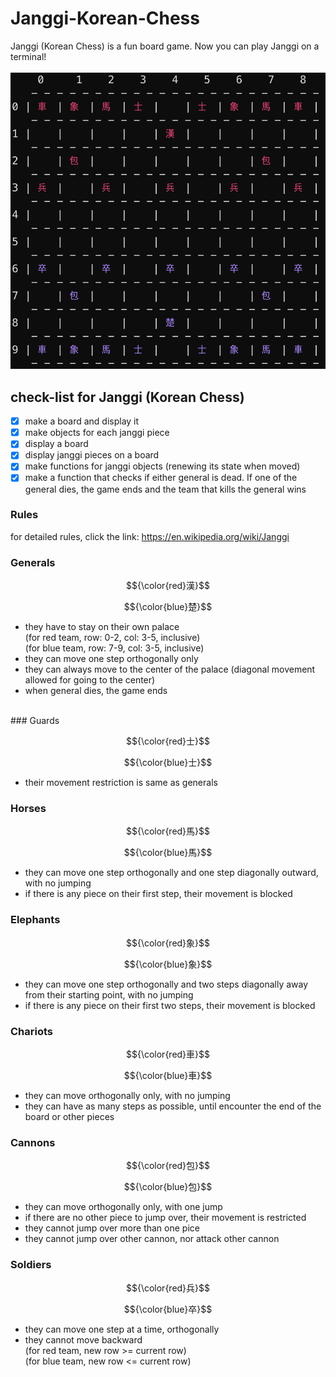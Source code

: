 # Janggi-Korean-Chess
Janggi (Korean Chess) is a fun board game. Now you can play Janggi on a terminal!
<br />
<br />
![alt text](https://github.com/j-baek/Janggi-Korean-Chess/blob/main/janggi.png)


## check-list for Janggi (Korean Chess)
- [X] make a board and display it 
- [X] make objects for each janggi piece
- [X] display a board
- [X] display janggi pieces on a board
- [X] make functions for janggi objects (renewing its state when moved)
- [X] make a function that checks if either general is dead. If one of the general dies, the game ends and the team that kills the general wins

### Rules
for detailed rules, click the link: https://en.wikipedia.org/wiki/Janggi
<br />

### Generals 
$${\color{red}漢}$$

$${\color{blue}楚}$$
- they have to stay on their own palace
  <br />
  (for red team, row: 0-2, col: 3-5, inclusive)
  <br />
  (for blue team, row: 7-9, col: 3-5, inclusive)
- they can move one step orthogonally only
- they can always move to the center of the palace (diagonal movement allowed for going to the center)
- when general dies, the game ends
<br />
### Guards

$${\color{red}士}$$

$${\color{blue}士}$$
- their movement restriction is same as generals

### Horses
$${\color{red}馬}$$

$${\color{blue}馬}$$
- they can move one step orthogonally and one step diagonally outward, with no jumping
- if there is any piece on their first step, their movement is blocked

### Elephants
$${\color{red}象}$$

$${\color{blue}象}$$
- they can move one step orthogonally and two steps diagonally away from their starting point, with no jumping
- if there is any piece on their first two steps, their movement is blocked

### Chariots
$${\color{red}車}$$

$${\color{blue}車}$$
- they can move orthogonally only, with no jumping
- they can have as many steps as possible, until encounter the end of the board or other pieces

### Cannons
$${\color{red}包}$$

$${\color{blue}包}$$
- they can move orthogonally only, with one jump
- if there are no other piece to jump over, their movement is restricted
- they cannot jump over more than one pice
- they cannot jump over other cannon, nor attack other cannon

### Soldiers
$${\color{red}兵}$$

$${\color{blue}卒}$$
- they can move one step at a time, orthogonally
- they cannot move backward
  <br />
  (for red team, new row >= current row)
  <br />
  (for blue team, new row <= current row)
